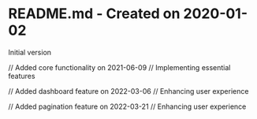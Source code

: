 # README.md - Created on 2020-01-02

Initial version

// Added core functionality on 2021-06-09
// Implementing essential features

// Added dashboard feature on 2022-03-06
// Enhancing user experience

// Added pagination feature on 2022-03-21
// Enhancing user experience
